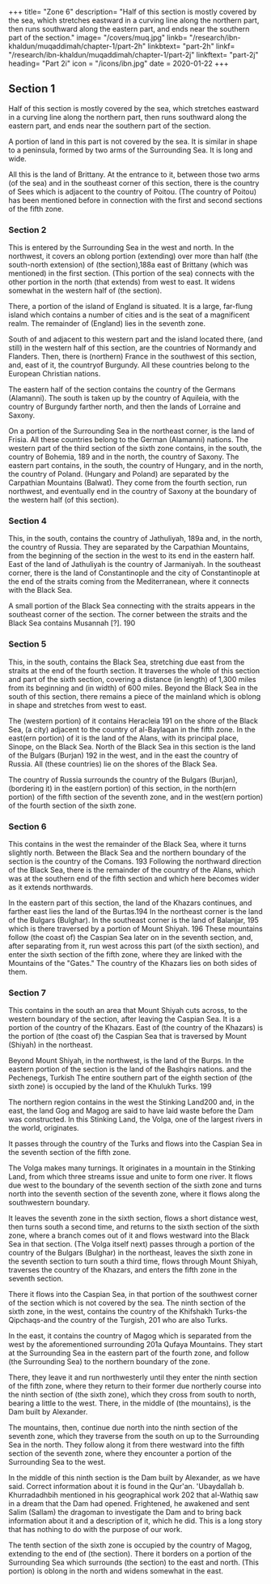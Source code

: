 +++
title= "Zone 6"
description= "Half of this section is mostly covered by the sea, which stretches eastward in a curving line along the northern part, then runs southward along the eastern part, and ends near the southern part of the section."
image= "/covers/muq.jpg"
linkb= "/research/ibn-khaldun/muqaddimah/chapter-1/part-2h"
linkbtext= "part-2h"
linkf= "/research/ibn-khaldun/muqaddimah/chapter-1/part-2j"
linkftext= "part-2j"
heading= "Part 2i"
icon = "/icons/ibn.jpg"
date = 2020-01-22
+++

## Section 1

Half of this section is mostly covered by the sea, which stretches eastward in a curving line along the northern part, then runs southward along the eastern part, and ends near the southern part of the section. 

A portion of land in this part is not covered by the sea. It is similar in shape to a peninsula, formed by two arms of the
Surrounding Sea. It is long and wide. 

All this is the land of Brittany. At the entrance to it, between those two arms (of the sea) and in the southeast corner of this section, there is the country of Sees which is adjacent to the country of Poitou. (The country of Poitou) has
been mentioned before in connection with the first and second sections of the fifth zone.


### Section 2

This is entered by the Surrounding Sea in the west and north. In the northwest, it covers an oblong portion (extending) over more than half (the south-north extension) of (the section),188a east of Brittany (which was mentioned) in the first section. (This portion of the sea) connects with the other portion in the north (that extends) from west to east. It widens somewhat in the western half of (the section). 

There, a portion of the island of England is situated. It is a large, far-flung island which contains
a number of cities and is the seat of a magnificent realm. The remainder of (England) lies
in the seventh zone. 

South of and adjacent to this western part and the island located there, (and still) in the western half of this section, are the countries of Normandy and Flanders. Then, there is (northern) France in the southwest of this section, and, east of it, the countryof Burgundy. All these countries belong to the European Christian nations. 

The eastern half of the section contains the country of the Germans (Alamanni). The south is taken up
by the country of Aquileia, with the country of Burgundy farther north, and then the lands
of Lorraine and Saxony. 

On a portion of the Surrounding Sea in the northeast corner, is the land of Frisia. All these countries belong to the German (Alamanni) nations. The western part of the third section of the sixth zone contains, in the south, the country of Bohemia, 189 and in the north, the country of Saxony. The eastern part contains, in the south, the country of Hungary, and in the north, the country of Poland. (Hungary and Poland) are separated by the Carpathian Mountains (Balwat). They come from the fourth section, run northwest, and eventually end in the country of Saxony at the boundary of the western half (of this section).


### Section 4

This, in the south, contains the country of Jathuliyah, 189a and, in the north, the country of Russia. They are separated by the Carpathian Mountains, from the beginning of the section in the west to its end in the
eastern half. East of the land of Jathuliyah is the country of Jarmaniyah. In the southeast corner, there is the land of Constantinople and the city of Constantinople at the end of the straits coming from the Mediterranean, where it connects with the Black Sea. 

A small portion of the Black Sea connecting with the straits appears in the southeast corner of the section. The corner between the straits and the Black Sea contains Musannah [?]. 190


### Section 5

This, in the south, contains the Black Sea, stretching due east from the straits at the end of the fourth section. It traverses the whole of this section and part of the sixth section, covering a distance (in length) of 1,300 miles from its beginning and (in width) of 600 miles. Beyond the Black Sea in the south of this section, there remains a piece of the mainland which is oblong in shape and stretches from west to east. 

The (western portion) of it contains Heracleia 191 on the shore of the Black Sea, (a city) adjacent to the country of al-Baylaqan in the fifth zone. In the east(ern portion) of it is the land of the Alans, with its principal place, Sinope, on the Black Sea. North of the Black Sea in this section is the land of the Bulgars (Burjan) 192 in the west, and in the
east the country of Russia. All (these countries) lie on the shores of the Black Sea. 

The country of Russia surrounds the country of the Bulgars (Burjan), (bordering it) in the east(ern portion) of this section, in the north(ern portion) of the fifth section of the seventh zone, and in the west(ern portion) of the fourth section of the sixth zone.

### Section 6

This contains in the west the remainder of the Black Sea, where it turns slightly north. Between the Black Sea and the northern boundary of the section is the country of the Comans. 193 Following the northward direction of the Black Sea, there is the remainder of the country of the Alans, which was at the southern end of the fifth section and which here becomes wider as it extends northwards. 

In the eastern part of this section, the land of the Khazars continues, and farther east lies the land of the Burtas.194 In the northeast corner is the land of the Bulgars (Bulghar). In the southeast corner is the land of Balanjar, 195 which is there traversed by a portion of Mount Shiyah. 196 These mountains follow (the coast of) the Caspian Sea later on in the seventh section, and, after separating from it, run west across this part (of the sixth section), and  enter the sixth section of the fifth zone, where they are linked with the Mountains of the "Gates." The country of the Khazars lies on both sides of them. 

### Section 7

This contains in the south an area that Mount Shiyah cuts across, to the western boundary of the section, after leaving the Caspian Sea. It is a portion of the country of the Khazars. East of (the country of the Khazars) is the portion of (the coast of) the Caspian Sea that is traversed by Mount (Shiyah) in the northeast. 

Beyond Mount Shiyah, in the northwest, is the land of the Burps. In the eastern portion of the section is the land of the Bashqirs nations. and the Pechenegs, Turkish The entire southern part of the eighth section of (the sixth zone) is occupied by the land of the Khulukh Turks. 199 

The northern region contains in the west the Stinking Land200 and, in the east, the land Gog and Magog are said to have laid waste before the Dam was constructed. In this Stinking Land, the Volga, one of the largest rivers in the
world, originates. 

It passes through the country of the Turks and flows into the Caspian Sea in the seventh section of the fifth zone. 

The Volga makes many turnings. It originates in a mountain in the Stinking Land, from which three streams issue and unite to form one river. It flows due west to the boundary of the seventh section of the sixth zone and turns north into the seventh section of the seventh zone, where it flows along the southwestern boundary. 

It leaves the seventh zone in the sixth section, flows a short distance west, then turns south a second time, and returns to the sixth section of the sixth zone, where a branch comes out of it and flows westward into the Black Sea in that section. (The Volga itself next) passes through a portion of the country of the Bulgars (Bulghar) in the
northeast, leaves the sixth zone in the seventh section to turn south a third time, flows through Mount Shiyah, traverses the country of the Khazars, and enters the fifth zone in the seventh section. 

There it flows into the Caspian Sea, in that portion of the southwest corner of the section which is not covered by the sea.
The ninth section of the sixth zone, in the west, contains the country of the Khifshakh Turks-the Qipchaqs-and the country of the Turgish, 201 who are also Turks. 

In the east, it contains the country of Magog which is separated from the west by the aforementioned surrounding 201a Qufaya Mountains. They start at the Surrounding Sea in the eastern part of the fourth zone, and follow (the Surrounding Sea) to the northern boundary of the zone. 

There, they leave it and run northwesterly until they enter the ninth section of the fifth zone, where they return to their former due northerly course into the ninth section of (the sixth zone), which they cross from south to north, bearing a little to the west. There, in the middle of (the mountains), is the Dam built by Alexander. 

The mountains, then, continue due north into the ninth section of the seventh zone, which they traverse from the south on up to the Surrounding Sea in the north. They follow along it from there westward into the fifth section of the seventh zone, where they encounter a portion of the Surrounding Sea to the west.

In the middle of this ninth section is the Dam built by Alexander, as we have said.
Correct information about it is found in the Qur'an. 'Ubaydallah b. Khurradadhbih
mentioned in his geographical work 202 that al-Wathiq saw in a dream that the Dam had
opened. Frightened, he awakened and sent Salim (Sallam) the dragoman to investigate the
Dam and to bring back information about it and a description of it, which he did. This is a
long story that has nothing to do with the purpose of our work.

The tenth section of the sixth zone is occupied by the country of Magog, extending
to the end of (the section). There it borders on a portion of the Surrounding Sea which
surrounds (the section) to the east and north. (This portion) is oblong in the north and
widens somewhat in the east.


